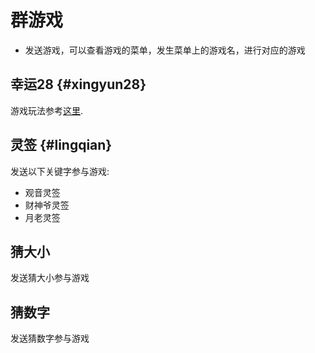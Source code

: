 # 群游戏

* 发送游戏，可以查看游戏的菜单，发生菜单上的游戏名，进行对应的游戏



## 幸运28 {#xingyun28}

游戏玩法参考[这里](http://baike.baidu.com/link?url=0jMZgFjeUjDUHrQjN5OyJgs-oyoQG-QE7_bmTHWFIg54OEhrf9hTT7-14lH-hXYJ8OictD4Abt6OORiD16tmc5r2NMzJEVcvyqAml4hz41G).

## 灵签 {#lingqian}

发送以下关键字参与游戏:

* 观音灵签
* 财神爷灵签
* 月老灵签

## 猜大小

发送猜大小参与游戏

## 猜数字

发送猜数字参与游戏

